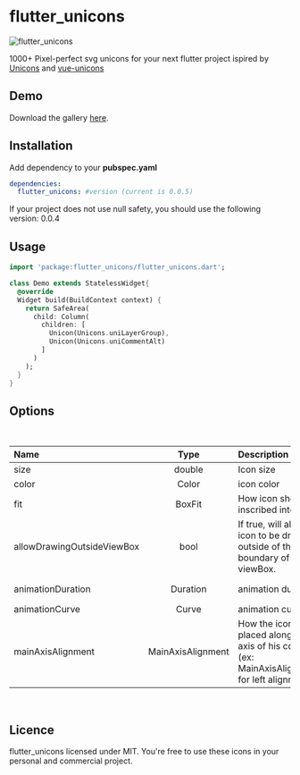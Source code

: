 # flutter_unicons

![flutter_unicons](https://github.com/charles9904/flutter_unicons/blob/main/assets/images/hero.png?raw=true)</br>

1000+ Pixel-perfect svg unicons for your next flutter project ispired by [Unicons](https://github.com/iconscout/unicons) and [vue-unicons](https://github.com/antonreshetov/vue-unicons/blob/master/README.md)

## Demo

Download the gallery [here](https://github.com/charles9904/flutter_unicons_gallery/releases/tag/Flutter_unicons).

## Installation

Add dependency to your **pubspec.yaml**

```yaml
dependencies:
  flutter_unicons: #version (current is 0.0.5)
```
If your project does not use null safety, you should use the following version: 0.0.4

## Usage

```dart
import 'package:flutter_unicons/flutter_unicons.dart';

class Demo extends StatelessWidget{
  @override
  Widget build(BuildContext context) {
    return SafeArea(
      child: Column(
        children: [
          Unicon(Unicons.uniLayerGroup),
          Unicon(Unicons.uniCommentAlt)
        ]
      )
    );
  }
}
```

## Options
</br>

|Name|Type|Description|default value|
|:---|:---:|:---|---:|
|size|double|Icon size|24|
|color|Color|icon color|Colors.black45|
|fit|BoxFit|How icon should be inscribed into container|BoxFit.contain|
|allowDrawingOutsideViewBox|bool|If true, will allow the icon to be drawn outside of the clip boundary of its viewBox.|false|
|animationDuration|Duration|animation duration|Duration(milliseconds: 300)|
|animationCurve|Curve|animation curve|Curves.fastOutSlowIn|
|mainAxisAlignment|MainAxisAlignment|How the icon should be placed along the main axis of his container (ex: MainAxisAlignment.start for left alignment.)|MainAxisAlignment.center|

</br>

## Licence
flutter_unicons licensed under MIT. You're free to use these icons in your personal and commercial project.
